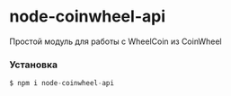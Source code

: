# node-coinwheel-api
Простой модуль для работы с WheelCoin из CoinWheel



### Установка

```js
$ npm i node-coinwheel-api
```
